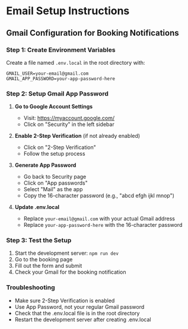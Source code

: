 # Email Setup Instructions

## Gmail Configuration for Booking Notifications

### Step 1: Create Environment Variables
Create a file named `.env.local` in the root directory with:

```
GMAIL_USER=your-email@gmail.com
GMAIL_APP_PASSWORD=your-app-password-here
```

### Step 2: Setup Gmail App Password

1. **Go to Google Account Settings**
   - Visit: https://myaccount.google.com/
   - Click on "Security" in the left sidebar

2. **Enable 2-Step Verification** (if not already enabled)
   - Click on "2-Step Verification"
   - Follow the setup process

3. **Generate App Password**
   - Go back to Security page
   - Click on "App passwords"
   - Select "Mail" as the app
   - Copy the 16-character password (e.g., "abcd efgh ijkl mnop")

4. **Update .env.local**
   - Replace `your-email@gmail.com` with your actual Gmail address
   - Replace `your-app-password-here` with the 16-character password

### Step 3: Test the Setup
1. Start the development server: `npm run dev`
2. Go to the booking page
3. Fill out the form and submit
4. Check your Gmail for the booking notification

### Troubleshooting
- Make sure 2-Step Verification is enabled
- Use App Password, not your regular Gmail password
- Check that the .env.local file is in the root directory
- Restart the development server after creating .env.local
